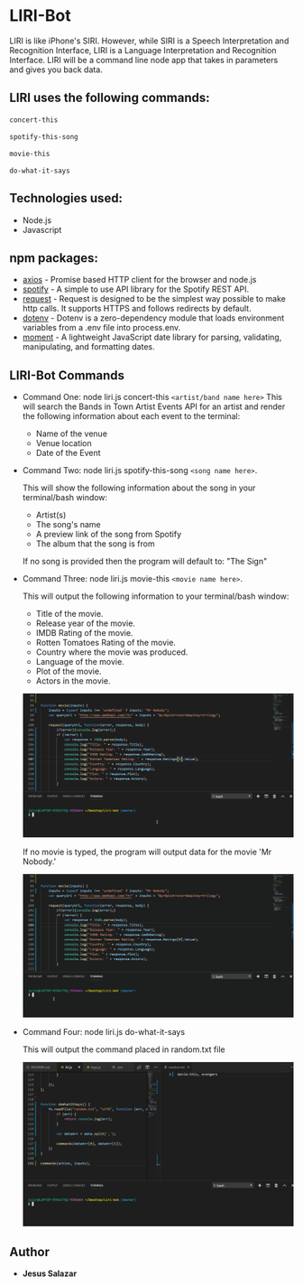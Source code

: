 # LIRI-Bot
LIRI is like iPhone's SIRI. However, while SIRI is a Speech Interpretation and Recognition Interface, LIRI is a Language Interpretation and Recognition Interface. LIRI will be a command line node app that takes in parameters and gives you back data.

## LIRI uses the following commands:
```
concert-this
```
```
spotify-this-song
```
```
movie-this
```
```
do-what-it-says
```

## Technologies used:

* Node.js
* Javascript

## npm packages: 
* [axios](https://www.npmjs.com/package/axios) - Promise based HTTP client for the browser and node.js
* [spotify](https://www.npmjs.com/package/node-spotify-api) - A simple to use API library for the Spotify REST API.
* [request](https://www.npmjs.com/package/request) - Request is designed to be the simplest way possible to make http calls. It supports HTTPS and follows redirects by default.
* [dotenv](https://www.npmjs.com/package/dotenv) - Dotenv is a zero-dependency module that loads environment variables from a .env file into process.env.
* [moment](https://www.npmjs.com/package/moment) - A lightweight JavaScript date library for parsing, validating, manipulating, and formatting dates.


## LIRI-Bot Commands

* Command One: node liri.js concert-this ```<artist/band name here>``` This will search the Bands in Town Artist Events API for an artist and render the following information about each event to the terminal:
	* Name of the venue
	* Venue location
	* Date of the Event

* Command Two: node liri.js spotify-this-song ```<song name here>```.
	
	This will show the following information about the song in your terminal/bash window: 
	* Artist(s) 
	* The song's name 
	* A preview link of the song from Spotify 
	* The album that the song is from

	If no song is provided then the program will default to:
	"The Sign" 

* Command Three: node liri.js movie-this ```<movie name here>```.
	
	This will output the following information to your terminal/bash window:
	* Title of the movie.
	* Release year of the movie.
	* IMDB Rating of the movie.
	* Rotten Tomatoes Rating of the movie.
	* Country where the movie was produced.
	* Language of the movie.
	* Plot of the movie.
	* Actors in the movie.

	![](movie.gif)
	
	If no movie is typed, the program will output data for the movie 'Mr Nobody.'

	![](mr-nobody.gif)
* Command Four: node liri.js do-what-it-says

	This will output the command placed in random.txt file

	![](dowhat.gif)

## Author
* **Jesus Salazar** 